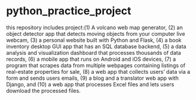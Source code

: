 # python_practice_project
this repository includes project:(1) A volcano web map generator, (2) an object detector app that detects moving objects from your computer live webcam, (3) a personal website built with Python and Flask, (4) a book inventory desktop GUI app that has an SQL database backend, (5) a data analysis and visualization dashboard that processes thousands of data records, (6) a mobile app that runs on Android and iOS devices, (7) a program that scrapes data from multiple webpages containing listings of real-estate properties for sale, (8) a web app that collects users’ data via a form and sends users emails, (9) a blog and a translator web app with Django, and (10) a web app that processes Excel files and lets users download the processed files.
